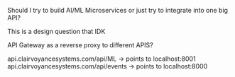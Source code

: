 Should I try to build AI/ML Microservices or just try to integrate into one big API?

This is a design question that IDK

API Gateway as a reverse proxy to different APIS?

api.clairvoyancesystems.com/api/ML -> points to localhost:8001
api.clairvoyancesystems.com/api/events -> points to localhost:8000
